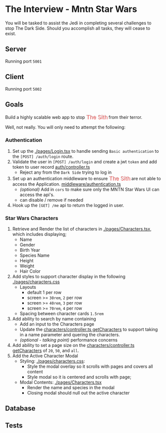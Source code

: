 # The Interview - Mntn Star Wars

You will be tasked to assist the Jedi in completing several challenges to stop The Dark Side.  Should you accomplish all tasks, they will cease to exist.

## Server
Running port `5001`

## Client
Running port `5002`

## Goals
Build a highly scalable web app  to stop <span style="color: lightgray; text-shadow: 1px 1px 1px red;font-size:1.1rem;">The Sith</span> from their terror.

Well, not really.  You will only need to attempt the following:

### Authentication
1. Set up the [./pages/Login.tsx](./pages/Login.tsx) to handle sending `Basic authentication` to the `[POST] /auth/login` route.
2. Validate the user in `[POST] /auth/login` and create a jwt `token` and add token to user record [auth/controller.ts](../../server/auth/controller.ts)
    - Reject any from the `Dark Side` trying to log in
3. Set up an authentication middleware to ensure <span style="color: lightgray; text-shadow: 1px 1px 1px red;font-size:1.1rem;">The Sith</span> are not able to access the Application. [middleware/authentication.ts](../../server/middleware/authentication.ts)
    - _(optional)_ Add in `cors` to make sure only the MNTN Star Wars UI can access the api's.
    - can disable / remove if needed
4. Hook up the `[GET] /me` api to return the logged in user.

### Star Wars Characters
1. Retrieve and Render the list of characters in [./pages/Characters.tsx](./pages/Characters.tsx), which includes displaying;
    - Name
    - Gender
    - Birth Year
    - Species Name
    - Height
    - Weight
    - Hair Color
2. Add styles to support character display in the following [./pages/characters.css](./pages/characters.css)
    - Layouts
      - default 1 per row
      - screen >= `30rem`, `2` per row
      - screen >= `40rem`, `3` per row
      - screen >= `70rem`, `4` per row
    - Spacing between character cards `1.5rem`
3. Add ability to search by name containing
    - Add an input to the Characters page
    - Update the [characters/controller.ts getCharacters](../../server/characters/controller.ts) to support taking in a name parameter and quering the characters.
    - _(optional - talking point)_ performance concerns
4. Add ability to set a page size on the [characters/controller.ts getCharacters](../../server/characters/controller.ts) of `20`, `50`, and `all`.
5. Add the Active Character Modal
    - Styling: [./pages/characters.css](./pages/characters.css):
        - Style the modal overlay so it scrolls with pages and covers all content
        - Style modal so it is centered and scrolls with page;
    - Modal Contents: [./pages/Characters.tsx](./pages/Characters.tsx)
        - Render the name and species in the modal
        - Closing modal should null out the active character

## Database

## Tests
